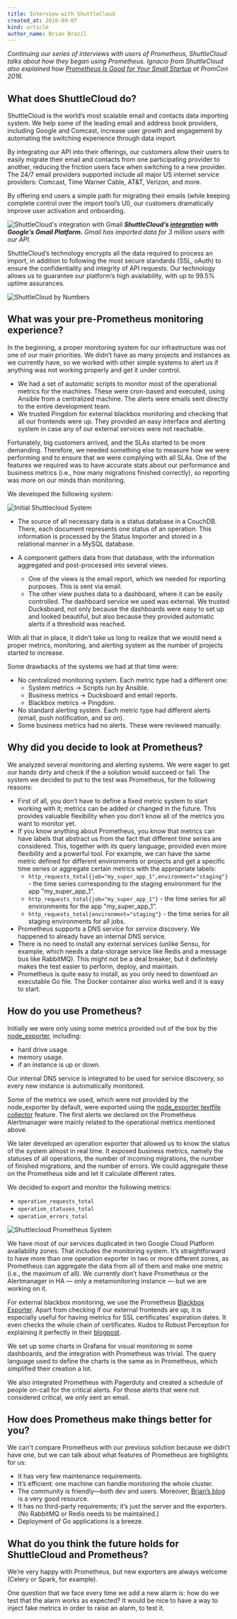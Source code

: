 ```yaml
---
title: Interview with ShuttleCloud
created_at: 2016-09-07
kind: article
author_name: Brian Brazil
---
```


*Continuing our series of interviews with users of Prometheus, ShuttleCloud talks about how they began using Prometheus. Ignacio from ShuttleCloud also explained how [Prometheus Is Good for Your Small Startup](https://www.youtube.com/watch?v=gMHa4Yh8avk) at PromCon 2016.*

## What does ShuttleCloud do?

ShuttleCloud is the world’s most scalable email and contacts data importing system. We help some of the leading email and address book providers, including Google and Comcast, increase user growth and engagement by automating the switching experience through data import. 

By integrating our API into their offerings, our customers allow their users to easily migrate their email and contacts from one participating provider to another, reducing the friction users face when switching to a new provider. The 24/7 email providers supported include all major US internet service providers: Comcast, Time Warner Cable, AT&T, Verizon, and more.

By offering end users a simple path for migrating their emails (while keeping complete control over the import tool’s UI), our customers dramatically improve user activation and onboarding.

![ShuttleCloud's integration with Gmail](/assets/blog/2016-09-07/gmail-integration.png)
***ShuttleCloud’s [integration](https://support.google.com/mail/answer/164640?hl=en) with Google’s Gmail Platform.*** *Gmail has imported data for 3 million users with our API.*


ShuttleCloud’s technology encrypts all the data required to process an import, in addition to following the most secure standards (SSL, oAuth) to ensure the confidentiality and integrity of API requests. Our technology allows us to guarantee our platform’s high availability, with up to 99.5% uptime assurances. 

![ShuttleCloud by Numbers](/assets/blog/2016-09-07/shuttlecloud-numbers.png)

## What was your pre-Prometheus monitoring experience?

In the beginning, a proper monitoring system for our infrastructure was not one of our main priorities. We didn’t have as many projects and instances as we currently have, so we worked with other simple systems to alert us if anything was not working properly and get it under control.

   * We had a set of automatic scripts to monitor most of the operational metrics for the machines. These were cron-based and executed, using Ansible from a centralized machine. The alerts were emails sent directly to the entire development team.
   * We trusted Pingdom for external blackbox monitoring and checking that all our frontends were up. They provided an easy interface and alerting system in case any of our external services were not reachable.

Fortunately, big customers arrived, and the SLAs started to be more demanding. Therefore, we needed something else to measure how we were performing and to ensure that we were complying with all SLAs. One of the features we required was to have accurate stats about our performance and business metrics (i.e., how many migrations finished correctly), so reporting was more on our minds than monitoring. 

We developed the following system:

![Initial Shuttlecloud System](/assets/blog/2016-09-07/Prometheus-System-1.jpg)

   * The source of all necessary data is a status database in a CouchDB. There, each document represents one status of an operation. This information is processed by the Status Importer and stored in a relational manner in a MySQL database.

   * A component gathers data from that database, with the information aggregated and post-processed into several views. 
      * One of the views is the email report, which we needed for reporting purposes. This is sent via email. 
      * The other view pushes data to a dashboard, where it can be easily controlled. The dashboard service we used was external. We trusted Ducksboard, not only because the dashboards were easy to set up and looked beautiful, but also because they provided automatic alerts if a threshold was reached.

With all that in place, it didn’t take us long to realize that we would need a proper metrics, monitoring, and alerting system as the number of projects started to increase. 

Some drawbacks of the systems we had at that time were:

  * No centralized monitoring system. Each metric type had a different one:
      * System metrics → Scripts run by Ansible.
      * Business metrics → Ducksboard and email reports.
      * Blackbox metrics → Pingdom.
  * No standard alerting system. Each metric type had different alerts (email, push notification, and so on).
  * Some business metrics had no alerts. These were reviewed manually.

## Why did you decide to look at Prometheus?

We analyzed several monitoring and alerting systems. We were eager to get our hands dirty and check if the a solution would succeed or fail. The system we decided to put to the test was Prometheus, for the following reasons:

   * First of all, you don’t have to define a fixed metric system to start working with it; metrics can be added or changed in the future. This provides valuable flexibility when you don’t know all of the metrics you want to monitor yet.
   * If you know anything about Prometheus, you know that metrics can have labels that abstract us from the fact that different time series are considered. This, together with its query language, provided even more flexibility and a powerful tool. For example, we can have the same metric defined for different environments or projects and get a specific time series or aggregate certain metrics with the appropriate labels:
      * `http_requests_total{job="my_super_app_1",environment="staging"}` - the time series corresponding to the staging environment for the app "my\_super\_app_1".
      * `http_requests_total{job="my_super_app_1"}` - the time series for all environments for the app "my\_super\_app\_1".
      * `http_requests_total{environment="staging"}` - the time series for all staging environments for all jobs.
   * Prometheus supports a DNS service for service discovery. We happened to already  have an internal DNS service.
   * There is no need to install any external services (unlike Sensu, for example, which needs a data-storage service like Redis and a message bus like RabbitMQ). This might not be a deal breaker, but it definitely makes the test easier to perform, deploy, and maintain.
   * Prometheus is quite easy to install, as you only need to download an executable Go file. The Docker container also works well and it is easy to start.

## How do you use Prometheus?

Initially we were only using some metrics provided out of the box by the [node_exporter](https://github.com/prometheus/node_exporter), including:

   * hard drive usage.
   * memory usage.
   * if an instance is up or down.

Our internal DNS service is integrated to be used for service discovery, so every new instance is automatically monitored.

Some of the metrics we used, which were not provided by the node_exporter by default, were exported using the [node_exporter textfile collector](https://github.com/prometheus/node_exporter#textfile-collector) feature. The first alerts we declared on the Prometheus Alertmanager were mainly related to the operational metrics mentioned above.

We later developed an operation exporter that allowed us to know the status of the system almost in real time. It exposed business metrics, namely the statuses of all operations, the number of incoming migrations, the number of finished migrations, and the number of errors. We could aggregate these on the Prometheus side and let it calculate different rates. 

We decided to export and monitor the following metrics:

   * `operation_requests_total`
   * `operation_statuses_total`
   * `operation_errors_total`

![Shuttlecloud Prometheus System](/assets/blog/2016-09-07/Prometheus-System-2.jpg)

We have most of our services duplicated in two Google Cloud Platform availability zones. That includes the monitoring system. It’s straightforward to have more than one operation exporter in two or more different zones, as Prometheus can aggregate the data from all of them and make one metric (i.e., the maximum of all). We currently don’t have Prometheus or the Alertmanager in HA — only a metamonitoring instance — but we are working on it.

For external blackbox monitoring, we use the Prometheus [Blackbox Exporter](https://github.com/prometheus/blackbox_exporter). Apart from checking if our external frontends are up, it is especially useful for having metrics for SSL certificates’ expiration dates. It even checks the whole chain of certificates. Kudos to Robust Perception for explaining it perfectly in their [blogpost](https://www.robustperception.io/get-alerted-before-your-ssl-certificates-expire/).

We set up some charts in Grafana for visual monitoring in some dashboards, and the integration with Prometheus was trivial. The query language used to define the charts is the same as in Prometheus, which simplified their creation a lot.

We also integrated Prometheus with Pagerduty and created a schedule of people on-call for the critical alerts. For those alerts that were not considered critical, we only sent an email.


## How does Prometheus make things better for you?

We can't compare Prometheus with our previous solution because we didn’t have one, but we can talk about what features of Prometheus are highlights for us:

   * It has very few maintenance requirements.
   * It’s efficient: one machine can handle monitoring the whole cluster.
   * The community is friendly—both dev and users. Moreover, [Brian’s blog](https://www.robustperception.io/blog/) is a very good resource.
   * It has no third-party requirements; it’s just the server and the exporters. (No RabbitMQ or Redis needs to be maintained.)
   * Deployment of Go applications is a breeze.

## What do you think the future holds for ShuttleCloud and Prometheus?

We’re very happy with Prometheus, but new exporters are always welcome (Celery or Spark, for example). 

One question that we face every time we add a new alarm is: how do we test that the alarm works as expected? It would be nice to have a way to inject fake metrics in order to raise an alarm, to test it.
